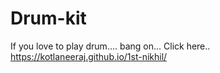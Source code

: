 # Drum-kit

If you love to play drum....
bang on... Click here..
https://kotlaneeraj.github.io/1st-nikhil/
